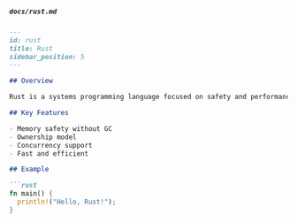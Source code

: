 ##### `docs/rust.md`
```markdown
---
id: rust
title: Rust
sidebar_position: 5
---

## Overview

Rust is a systems programming language focused on safety and performance.

## Key Features

- Memory safety without GC
- Ownership model
- Concurrency support
- Fast and efficient

## Example

```rust
fn main() {
  println!("Hello, Rust!");
}
